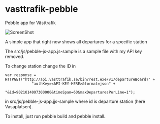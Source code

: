 vasttrafik-pebble
=================

Pebble app for Västtrafik


![ScreenShot](/images/screenshot.png)

A simple app that right now shows all departures for a specific station

The src/js/pebble-js-app.js-sample is a sample file with my API key removed.

To change station change the ID in
```
var response = HTTPGET("http://api.vasttrafik.se/bin/rest.exe/v1/departureBoard?" +
            "authKey=<API-KEY-HERE>&format=json" +
            "&id=9021014007300000&timeSpan=60&maxDeparturesPerLine=1");
```
in src/js/pebble-js-app.jjs-sample
where id is departure station (here Vasaplatsen).

To install, just run pebble build and pebble install.